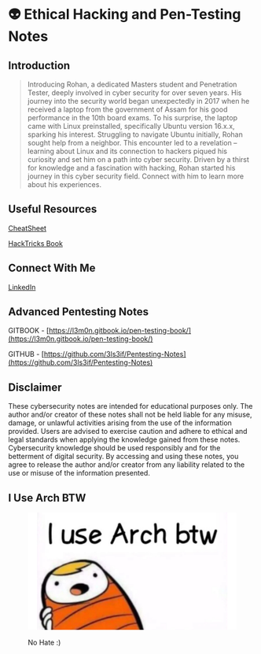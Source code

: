 # 👽 Ethical Hacking and Pen-Testing Notes

## Introduction

> Introducing Rohan, a dedicated Masters student and Penetration Tester, deeply involved in cyber security for over seven years. His journey into the security world began unexpectedly in 2017 when he received a laptop from the government of Assam for his good performance in the 10th board exams. To his surprise, the laptop came with Linux preinstalled, specifically Ubuntu version 16.x.x, sparking his interest. Struggling to navigate Ubuntu initially, Rohan sought help from a neighbor. This encounter led to a revelation – learning about Linux and its connection to hackers piqued his curiosity and set him on a path into cyber security. Driven by a thirst for knowledge and a fascination with hacking, Rohan started his journey in this cyber security field. Connect with him to learn more about his experiences.

## Useful Resources

[CheatSheet](https://cheatsheet.haax.fr/)

[HackTricks Book](https://book.hacktricks.xyz/)

## Connect With Me

[LinkedIn](https://www.linkedin.com/in/iamrohandas/)

## Advanced Pentesting Notes

GITBOOK - [https://l3m0n.gitbook.io/pen-testing-book/](https://l3m0n.gitbook.io/pen-testing-book/)

GITHUB - [https://github.com/3ls3if/Pentesting-Notes](https://github.com/3ls3if/Pentesting-Notes) &#x20;

## Disclaimer

These cybersecurity notes are intended for educational purposes only. The author and/or creator of these notes shall not be held liable for any misuse, damage, or unlawful activities arising from the use of the information provided. Users are advised to exercise caution and adhere to ethical and legal standards when applying the knowledge gained from these notes. Cybersecurity knowledge should be used responsibly and for the betterment of digital security. By accessing and using these notes, you agree to release the author and/or creator from any liability related to the use or misuse of the information presented.

## I Use Arch BTW

<figure><img src=".gitbook/assets/arch.jpg" alt=""><figcaption><p>No Hate :)</p></figcaption></figure>
